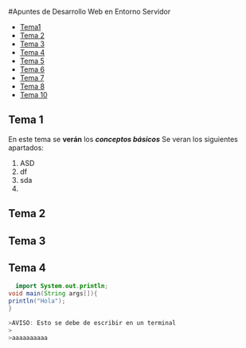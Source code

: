 #Apuntes de Desarrollo Web en Entorno Servidor
- [Tema1](Tema1/README.md)
- [Tema 2](Tema2/README.md)
- [Tema 3](Tema3/README.md)
- [Tema 4](Tema4/README.md)
- [Tema 5](Tema5/README.md)
- [Tema 6](Tema6/README.md)
- [Tema 7](Tema7/README.md)
- [Tema 8](Tema8/README.md)
- [Tema 10](Tema9/README.md)



## Tema 1
En este tema se **verán** los ***conceptos básicos***
Se veran los siguientes apartados:
1. ASD
2. df
 1. sda
 2. 

## Tema 2
## Tema 3
## Tema 4

```java
  import System.out.println;
void main(String args[]){
println("Hola");
}

>AVISO: Esto se debe de escribir en un terminal
>
>aaaaaaaaaa

